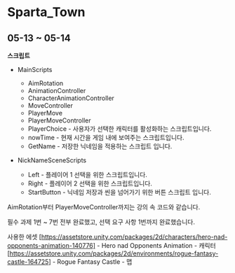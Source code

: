 # Sparta_Town
**05-13 ~ 05-14**
---
**스크립트**
- MainScripts
  - AimRotation
  - AnimationController              
  - CharacterAnimationController     
  - MoveController                    
  - PlayerMove                       
  - PlayerMoveController           
  - PlayerChoice - 사용자가 선택한 캐릭터를 활성화하는 스크립트입니다.
  - nowTime - 현재 시간을 게임 내에 보여주는 스크립트입니다.
  - GetName - 저장한 닉네임을 적용하는 스크립트 입니다.

- NickNameSceneScripts
  - Left - 플레이어 1 선택을 위한 스크립트입니다.
  - Right - 플레이어 2 선택을 위한 스크립트입니다.
  - StartButton - 닉네임 저장과 씬을 넘어가기 위한 버튼 스크립트 입니다.
 
AimRotation부터 PlayerMoveController까지는 강의 속 코드와 같습니다.

필수 과제 1번 ~ 7번 전부 완료했고, 선택 요구 사항 1번까지 완료했습니다.

사용한 에셋
[https://assetstore.unity.com/packages/2d/characters/hero-nad-opponents-animation-140776] - Hero nad Opponents Animation - 캐릭터
[https://assetstore.unity.com/packages/2d/environments/rogue-fantasy-castle-164725] - Rogue Fantasy Castle - 맵

